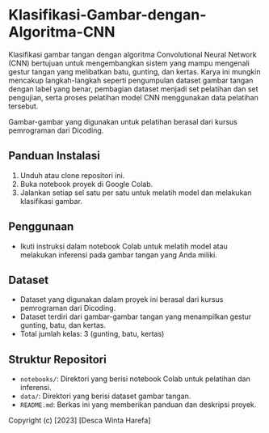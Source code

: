 # Klasifikasi-Gambar-dengan-Algoritma-CNN
Klasifikasi gambar tangan dengan algoritma Convolutional Neural Network (CNN) bertujuan untuk mengembangkan sistem yang mampu mengenali gestur tangan yang melibatkan batu, gunting, dan kertas.
Karya ini mungkin mencakup langkah-langkah seperti pengumpulan dataset gambar tangan dengan label yang benar, pembagian dataset menjadi set pelatihan dan set pengujian, serta proses pelatihan model CNN menggunakan data pelatihan tersebut.

Gambar-gambar yang digunakan untuk pelatihan berasal dari kursus pemrograman dari Dicoding.


## Panduan Instalasi
1. Unduh atau clone repositori ini.
2. Buka notebook proyek di Google Colab.
3. Jalankan setiap sel satu per satu untuk melatih model dan melakukan klasifikasi gambar.

## Penggunaan
- Ikuti instruksi dalam notebook Colab untuk melatih model atau melakukan inferensi pada gambar tangan yang Anda miliki.


## Dataset
- Dataset yang digunakan dalam proyek ini berasal dari kursus pemrograman dari Dicoding.
- Dataset terdiri dari gambar-gambar tangan yang menampilkan gestur gunting, batu, dan kertas.
- Total jumlah kelas: 3 (gunting, batu, kertas)


## Struktur Repositori
- `notebooks/`: Direktori yang berisi notebook Colab untuk pelatihan dan inferensi.
- `data/`: Direktori yang berisi dataset gambar tangan.
- `README.md`: Berkas ini yang memberikan panduan dan deskripsi proyek.


Copyright (c) [2023] [Desca Winta Harefa]

